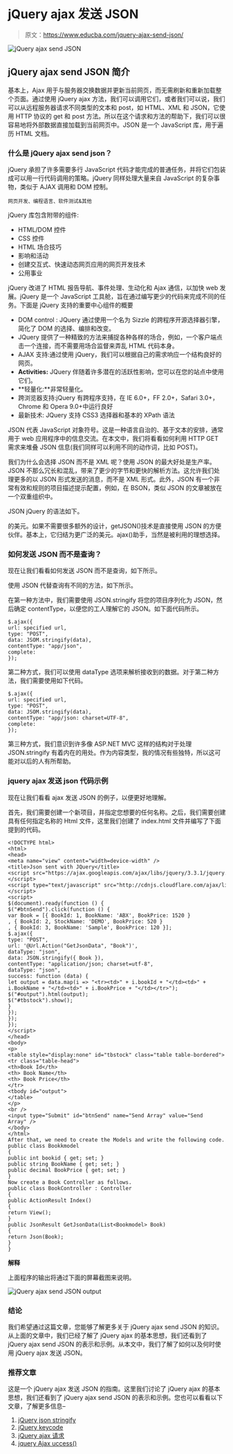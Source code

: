 # jQuery ajax 发送 JSON

> 原文：<https://www.educba.com/jquery-ajax-send-json/>

![jQuery ajax send JSON](img/2edce37c6810ec2417ff9e38656bb390.png)



## jQuery ajax send JSON 简介

基本上，Ajax 用于与服务器交换数据并更新当前网页，而无需刷新和重新加载整个页面。通过使用 jQuery ajax 方法，我们可以调用它们，或者我们可以说，我们可以从远程服务器请求不同类型的文本和 post，如 HTML、XML 和 JSON，它使用 HTTP 协议的 get 和 post 方法。所以在这个请求和方法的帮助下，我们可以很容易地将外部数据直接加载到当前网页中。JSON 是一个 JavaScript 库，用于遍历 HTML 文档。

### 什么是 jQuery ajax send json？

jQuery 承担了许多需要多行 JavaScript 代码才能完成的普通任务，并将它们包装成可以用一行代码调用的策略。jQuery 同样处理大量来自 JavaScript 的复杂事物，类似于 AJAX 调用和 DOM 控制。

<small>网页开发、编程语言、软件测试&其他</small>

jQuery 库包含附带的组件:

*   HTML/DOM 控件
*   CSS 控件
*   HTML 场合技巧
*   影响和活动
*   创建交互式、快速动态网页应用的网页开发技术
*   公用事业

jQuery 改进了 HTML 报告导航、事件处理、生动化和 Ajax 通信，以加快 web 发展。jQuery 是一个 JavaScript 工具舱，旨在通过编写更少的代码来完成不同的任务。下面是 jQuery 支持的重要中心组件的概要

*   DOM control : JQuery 通过使用一个名为 Sizzle 的跨程序开源选择器引擎，简化了 DOM 的选择、编排和改变。
*   JQuery 提供了一种精致的方法来捕捉各种各样的场合，例如，一个客户端点击一个连接，而不需要用场合监督来弄乱 HTML 代码本身。
*   AJAX 支持:通过使用 jQuery，我们可以根据自己的需求响应一个结构良好的网页。
*   **Activities:** JQuery 伴随着许多潜在的活跃性影响，您可以在您的站点中使用它们。
*   **轻量化:**非常轻量化。
*   跨浏览器支持:jQuery 有跨程序支持，在 IE 6.0+，FF 2.0+，Safari 3.0+，Chrome 和 Opera 9.0+中运行良好
*   最新技术: JQuery 支持 CSS3 选择器和基本的 XPath 语法

JSON 代表 JavaScript 对象符号。这是一种语言自治的、基于文本的安排，通常用于 web 应用程序中的信息交流。在本文中，我们将看看如何利用 HTTP GET 需求来堆叠 JSON 信息(我们同样可以利用不同的动作词，比如 POST)。

我们为什么会选择 JSON 而不是 XML 呢？使用 JSON 的最大好处是生产率。JSON 不那么冗长和混乱，带来了更少的字节和更快的解析方法。这允许我们处理更多的以 JSON 形式发送的消息，而不是 XML 形式。此外，JSON 有一个非常有效和规则的项目描述提示配置，例如，在 BSON，类似 JSON 的文章被放在一个双重组织中。

JSON jQuery 的语法如下。

的美元。如果不需要很多额外的设计，getJSON()技术是直接使用 JSON 的方便伙伴。基本上，它归结为更广泛的美元。ajax()助手，当然是被利用的理想选择。

### 如何发送 JSON 而不是查询？

现在让我们看看如何发送 JSON 而不是查询，如下所示。

使用 JSON 代替查询有不同的方法，如下所示。

在第一种方法中，我们需要使用 JSON.stringify 将您的项目序列化为 JSON，然后确定 contentType，以便您的工人理解它的 JSON。如下面代码所示。

```
$.ajax({
url: specified url,
type: "POST",
data: JSOM.stringify(data),
contentType: "app/json",
complete:
});
```

第二种方式，我们可以使用 dataType 选项来解析接收到的数据。对于第二种方法，我们需要使用如下代码。

```
$.ajax({
url: specified url,
type: "POST",
data: JSOM.stringify(data),
contentType: "app/json: charset=UTF-8",
complete:
});
```

第三种方式，我们意识到许多像 ASP.NET MVC 这样的结构对于处理 JSON.stringify 有着内在的用处。作为内容类型，我的情况有些独特，所以这可能对以后的人有所帮助。

### jquery ajax 发送 json 代码示例

现在让我们看看 ajax 发送 JSON 的例子，以便更好地理解。

首先，我们需要创建一个新项目，并指定您想要的任何名称。之后，我们需要创建具有任何指定名称的 Html 文件，这里我们创建了 index.html 文件并编写了下面提到的代码。

```
<!DOCTYPE html>
<html>
<head>
<meta name="view" content="width=device-width" />
<title>Json sent with JQuery</title>
<script src="https://ajax.googleapis.com/ajax/libs/jquery/3.3.1/jquery.min.js"></script>
<script type="text/javascript" src="http://cdnjs.cloudflare.com/ajax/libs/json2/20130526/json2.min.js"></script>
<script>
$(document).ready(function () {
$("#btnSend").click(function () {
var Book = [{ BookId: 1, BookName: 'ABX', BookPrice: 1520 }
, { BookId: 2, StockName: 'DEMO', BookPrice: 520 }
, { BookId: 3, BookName: 'Sample', BookPrice: 120 }];
$.ajax({
type: "POST",
url: '@Url.Action("GetJsonData", "Book")',
dataType: "json",
data: JSON.stringify({ Book }),
contentType: "application/json; charset=utf-8",
dataType: "json",
success: function (data) {
let output = data.map(i => "<tr><td>" + i.bookId + "</td><td>" + i.BookName + "</td><td>" + i.BookPrice + "</td></tr>");
$("#output").html(output);
$("#tbstock").show();
}
});
});
});
</script>
</head>
<body>
<p>
<table style="display:none" id="tbstock" class="table table-bordered">
<tr class="table-head">
<th>Book Id</th>
<th> Book Name</th>
<th> Book Price</th>
</tr>
<tbody id="output">
</table>
</p>
<br />
<input type="Submit" id="btnSend" name="Send Array" value="Send Array" />
</body>
</html>
After that, we need to create the Models and write the following code.
public class Bookkmodel
{
public int bookid { get; set; }
public string BookName { get; set; }
public decimal BookPrice { get; set; }
}
Now create a Book Controller as follows.
public class BookController : Controller
{
public ActionResult Index()
{
return View();
}
public JsonResult GetJsonData(List<Bookmodel> Book)
{
return Json(Book);
}
}
```

**解释**

上面程序的输出将通过下面的屏幕截图来说明。

![jQuery ajax send JSON output](img/340fbb1c59b9e60994284b9e2b6f1f30.png)



### 结论

我们希望通过这篇文章，您能够了解更多关于 jQuery ajax send JSON 的知识。从上面的文章中，我们已经了解了 jQuery ajax 的基本思想，我们还看到了 jQuery ajax send JSON 的表示和示例。从本文中，我们了解了如何以及何时使用 jQuery ajax 发送 JSON。

### 推荐文章

这是一个 jQuery ajax 发送 JSON 的指南。这里我们讨论了 jQuery ajax 的基本思想，我们还看到了 jQuery ajax send JSON 的表示和示例。您也可以看看以下文章，了解更多信息–

1.  [jQuery json stringify](https://www.educba.com/jquery-json-stringify/)
2.  [jQuery keycode](https://www.educba.com/jquery-keycode/)
3.  [jQuery ajax 请求](https://www.educba.com/jquery-ajax-request/)
4.  [jquery Ajax uccess()](https://www.educba.com/jquery-ajaxsuccess/)





